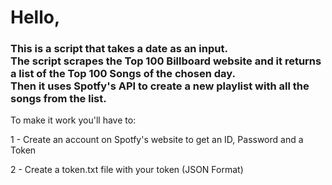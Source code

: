 <h1>Hello,</h1>

<h3>This is a script that takes a date as an input.<br>
The script scrapes the Top 100 Billboard website and it returns a list of the Top 100 Songs of the chosen day.<br>
Then it uses Spotfy's API to create a new playlist with all the songs from the list.</h3>

To make it work you'll have to:

<p>1 - Create an account on Spotfy's website to get an ID, Password and a Token</p>
<p></p>2 - Create a token.txt file with your token (JSON Format)</p>

